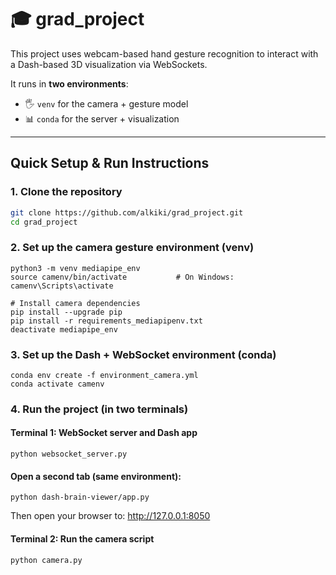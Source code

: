 # 🎓 grad_project

This project uses webcam-based hand gesture recognition to interact with a Dash-based 3D visualization via WebSockets.

It runs in **two environments**:
- 🖐️ `venv` for the camera + gesture model
- 📊 `conda` for the server + visualization

---

## Quick Setup & Run Instructions

###  1. Clone the repository

```bash
git clone https://github.com/alkiki/grad_project.git
cd grad_project
```
### 2. Set up the camera gesture environment (venv)
```# Create and activate a virtual environment
python3 -m venv mediapipe_env
source camenv/bin/activate           # On Windows: camenv\Scripts\activate

# Install camera dependencies
pip install --upgrade pip
pip install -r requirements_mediapipenv.txt
deactivate mediapipe_env
```
### 3. Set up the Dash + WebSocket environment (conda)
```# Create and activate the Conda environment
conda env create -f environment_camera.yml
conda activate camenv
```
### 4. Run the project (in two terminals)
#### Terminal 1: WebSocket server and Dash app
```conda activate dashenv
python websocket_server.py
```
#### Open a second tab (same environment):
```conda activate dashenv
python dash-brain-viewer/app.py
```
Then open your browser to:
http://127.0.0.1:8050

#### Terminal 2: Run the camera script
```source camenv/bin/activate           # On Windows: camenv\Scripts\activate
python camera.py
```

